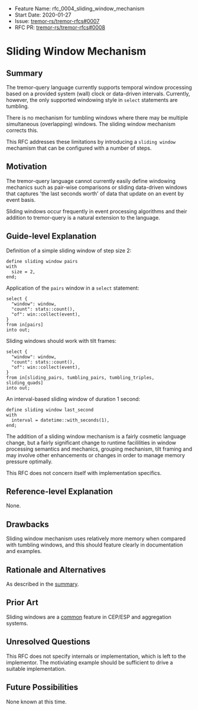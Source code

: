 - Feature Name: rfc_0004_sliding_window_mechanism
- Start Date: 2020-01-27
- Issue: [tremor-rs/tremor-rfcs#0007](https://github.com/tremor-rs/tremor-rfcs/issues/7)
- RFC PR: [tremor-rs/tremor-rfcs#0008](https://github.com/tremor-rs/tremor-rfcs/pull/8)

# Sliding Window Mechanism

## Summary
[summary]: #summary

The tremor-query language currently supports temporal window processing based on a provided system (wall) clock or data-driven intervals. Currently, however, the only supported windowing style in `select` statements are tumbling.

There is no mechanism for tumbling windows where there may be multiple simultaneous (overlapping) windows. The sliding window mechanism corrects this.

This RFC addresses these limitations by introducing a `sliding window` mechamism
that can be configured with a number of steps.

## Motivation
[motivation]: #motivation

The tremor-query language cannot currently easily define windowing mechanics such as pair-wise comparisons or sliding data-driven windows that captures 'the last seconds worth' of data that update on an event by event basis.

Sliding windows occur frequently in event processing algorithms and their addition to tremor-query is a natural extension to the language.

## Guide-level Explanation
[guide-level-explanation]: #guide-level-explanation

Definition of a simple sliding window of step size 2:

```trickle
define sliding window pairs
with
  size = 2,
end;
```

Application of  the `pairs` window in a `select` statement:

```trickle
select {
  "window": window,
  "count": stats::count(),
  "of": win::collect(event),
}
from in[pairs]
into out;
```

Sliding windows should work with tilt frames:

```trickle
select {
  "window": window,
  "count": stats::count(),
  "of": win::collect(event),
}
from in[sliding_pairs, tumbling_pairs, tumbling_triples, sliding_quads]
into out;
```

An interval-based sliding window of duration 1 second:

```trickle
define sliding window last_second
with
  interval = datetime::with_seconds(1),
end;
```

The addition of a sliding window mechanism is a fairly cosmetic language change, but a fairly significant change to runtime facililities in window processing semantics and mechanics, grouping mechanism, tilt framing and may involve other enhancements or changes in order to manage memory pressure optimally.

This RFC does not concern itself with implementation specifics.

## Reference-level Explanation
[reference-level-explanation]: #reference-level-explanation

None.

## Drawbacks
[drawbacks]: #drawbacks

Sliding window mechanism uses relatively more memory when compared with tumbling windows, and this should feature clearly in documentation and examples.

## Rationale and Alternatives
[rationale-and-alternatives]: #rationale-and-alternatives

As described in the [summary](#summary).

## Prior Art
[prior-art]: #prior-art

Sliding windows are a [common](https://www.researchgate.net/figure/Sliding-Window-in-CEP_fig2_283199451) feature in CEP/ESP and aggregation systems.

## Unresolved Questions
[unresolved-questions]: #unresolved-questions

This RFC does not specify internals or implementation, which is left to the implementor. The motiviating example should be sufficient to drive a suitable implementation.

## Future Possibilities
[future-possibilities]: #future-possibilities

None known at this time.

